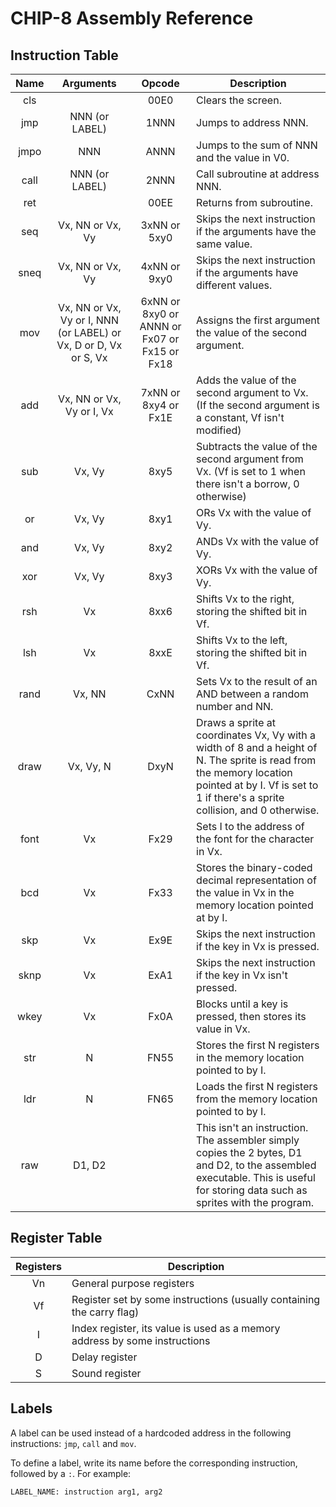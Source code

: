 # CHIP-8 Assembly Reference

## Instruction Table

| Name | Arguments | Opcode | Description        |
|:----:|:---------:|:------:| ------------------ |
| cls  |           | 00E0   | Clears the screen. |
| jmp  | NNN (or LABEL) | 1NNN   | Jumps to address NNN. |
| jmpo | NNN       | ANNN   | Jumps to the sum of NNN and the value in V0. |
| call | NNN (or LABEL) | 2NNN   | Call subroutine at address NNN. |
| ret  |           | 00EE   | Returns from subroutine. |
| seq  | Vx, NN or Vx, Vy | 3xNN or 5xy0 | Skips the next instruction if the arguments have the same value. |
| sneq | Vx, NN or Vx, Vy | 4xNN or 9xy0 | Skips the next instruction if the arguments have different values. |
| mov  | Vx, NN or Vx, Vy or I, NNN (or LABEL) or Vx, D or D, Vx or S, Vx | 6xNN or 8xy0 or ANNN or Fx07 or Fx15 or Fx18 | Assigns the first argument the value of the second argument. |
| add  | Vx, NN or Vx, Vy or I, Vx | 7xNN or 8xy4 or Fx1E | Adds the value of the second argument to Vx. (If the second argument is a constant, Vf isn't modified) |
| sub  | Vx, Vy    | 8xy5   | Subtracts the value of the second argument from Vx. (Vf is set to 1 when there isn't a borrow, 0 otherwise) |
| or   | Vx, Vy    | 8xy1   | ORs Vx with the value of Vy. |
| and  | Vx, Vy    | 8xy2   | ANDs Vx with the value of Vy. |
| xor  | Vx, Vy    | 8xy3   | XORs Vx with the value of Vy.|
| rsh  | Vx        | 8xx6   | Shifts Vx to the right, storing the shifted bit in Vf. |
| lsh  | Vx        | 8xxE   | Shifts Vx to the left, storing the shifted bit in Vf. |
| rand | Vx, NN    | CxNN   | Sets Vx to the result of an AND between a random number and NN. |
| draw | Vx, Vy, N | DxyN   | Draws a sprite at coordinates Vx, Vy with a width of 8 and a height of N. The sprite is read from the memory location pointed at by I. Vf is set to 1 if there's a sprite collision, and 0 otherwise. |
| font | Vx        | Fx29   | Sets I to the address of the font for the character in Vx. |
| bcd  | Vx        | Fx33   | Stores the binary-coded decimal representation of the value in Vx in the memory location pointed at by I. |
| skp  | Vx        | Ex9E   | Skips the next instruction if the key in Vx is pressed. |
| sknp | Vx        | ExA1   | Skips the next instruction if the key in Vx isn't pressed. |
| wkey | Vx        | Fx0A   | Blocks until a key is pressed, then stores its value in Vx. |
| str  | N         | FN55   | Stores the first N registers in the memory location pointed to by I. |
| ldr  | N         | FN65   | Loads the first N registers from the memory location pointed to by I. |
| raw  | D1, D2    |        | This isn't an instruction. The assembler simply copies the 2 bytes, D1 and D2, to the assembled executable. This is useful for storing data such as sprites with the program. |

## Register Table

| Registers | Description                                                                |
|:---------:| -------------------------------------------------------------------------- |
| Vn        | General purpose registers                                                  |
| Vf        | Register set by some instructions (usually containing the carry flag)      |
| I         | Index register, its value is used as a memory address by some instructions |
| D         | Delay register                                                             |
| S         | Sound register                                                             |

## Labels

A label can be used instead of a hardcoded address in the following instructions: `jmp`, `call` and `mov`.

To define a label, write its name before the corresponding instruction, followed by a `:`.
For example:

    LABEL_NAME: instruction arg1, arg2
